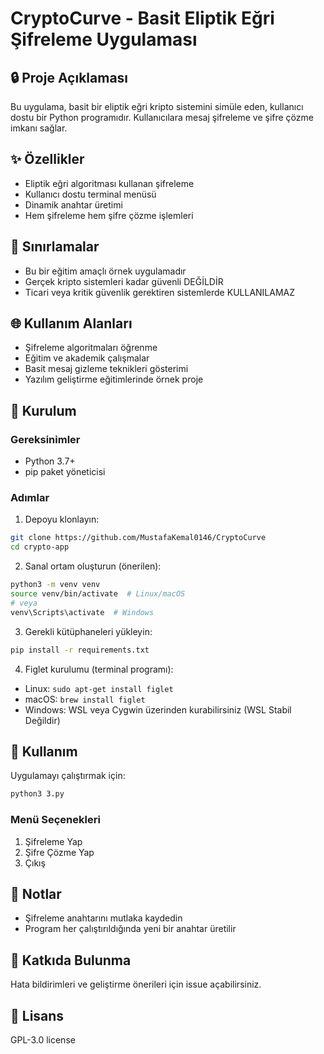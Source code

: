 # CryptoCurve - Basit Eliptik Eğri Şifreleme Uygulaması

## 🔒 Proje Açıklaması

Bu uygulama, basit bir eliptik eğri kripto sistemini simüle eden, kullanıcı dostu bir Python programıdır. Kullanıcılara mesaj şifreleme ve şifre çözme imkanı sağlar.

## ✨ Özellikler

- Eliptik eğri algoritması kullanan şifreleme
- Kullanıcı dostu terminal menüsü
- Dinamik anahtar üretimi
- Hem şifreleme hem şifre çözme işlemleri

## 🚫 Sınırlamalar

- Bu bir eğitim amaçlı örnek uygulamadır
- Gerçek kripto sistemleri kadar güvenli DEĞİLDİR
- Ticari veya kritik güvenlik gerektiren sistemlerde KULLANILAMAZ

## 🌐 Kullanım Alanları

- Şifreleme algoritmaları öğrenme
- Eğitim ve akademik çalışmalar
- Basit mesaj gizleme teknikleri gösterimi
- Yazılım geliştirme eğitimlerinde örnek proje

## 🔧 Kurulum

### Gereksinimler
- Python 3.7+
- pip paket yöneticisi

### Adımlar

1. Depoyu klonlayın:
```bash
git clone https://github.com/MustafaKemal0146/CryptoCurve
cd crypto-app
```

2. Sanal ortam oluşturun (önerilen):
```bash
python3 -m venv venv
source venv/bin/activate  # Linux/macOS
# veya
venv\Scripts\activate  # Windows
```

3. Gerekli kütüphaneleri yükleyin:
```bash
pip install -r requirements.txt
```

4. Figlet kurulumu (terminal programı):
- Linux: `sudo apt-get install figlet`
- macOS: `brew install figlet`
- Windows: WSL veya Cygwin üzerinden kurabilirsiniz (WSL Stabil Değildir)

## 🚀 Kullanım

Uygulamayı çalıştırmak için:
```bash
python3 3.py
```

### Menü Seçenekleri
1. Şifreleme Yap
2. Şifre Çözme Yap
3. Çıkış

## 📝 Notlar

- Şifreleme anahtarını mutlaka kaydedin
- Program her çalıştırıldığında yeni bir anahtar üretilir

## 🤝 Katkıda Bulunma

Hata bildirimleri ve geliştirme önerileri için issue açabilirsiniz.

## 📜 Lisans

GPL-3.0 license
